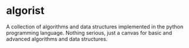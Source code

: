 algorist
========

A collection of algorithms and data structures implemented in the python programming language. Nothing serious, just a canvas for basic and advanced algorithms and data structures.
